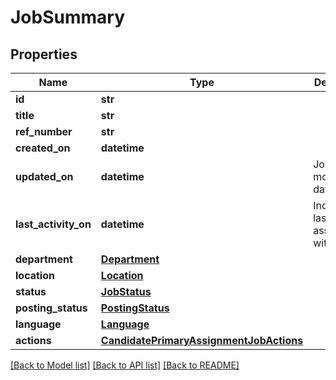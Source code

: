 # JobSummary

## Properties
Name | Type | Description | Notes
------------ | ------------- | ------------- | -------------
**id** | **str** |  | [optional] 
**title** | **str** |  | [optional] 
**ref_number** | **str** |  | [optional] 
**created_on** | **datetime** |  | [optional] 
**updated_on** | **datetime** | Job modification date | [optional] 
**last_activity_on** | **datetime** | Indicates last activity associated with a job | [optional] 
**department** | [**Department**](Department.md) |  | [optional] 
**location** | [**Location**](Location.md) |  | [optional] 
**status** | [**JobStatus**](JobStatus.md) |  | [optional] 
**posting_status** | [**PostingStatus**](PostingStatus.md) |  | [optional] 
**language** | [**Language**](Language.md) |  | [optional] 
**actions** | [**CandidatePrimaryAssignmentJobActions**](CandidatePrimaryAssignmentJobActions.md) |  | [optional] 

[[Back to Model list]](../README.md#documentation-for-models) [[Back to API list]](../README.md#documentation-for-api-endpoints) [[Back to README]](../README.md)


